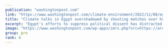 ```yaml
---
publication: "washingtonpost.com"
link: "https://www.washingtonpost.com/climate-environment/2022/11/08/egypt-cop27-alaa-hunger-strike/"
title: "Climate talks in Egypt overshadowed by shouting matches over human rights"
excerpt: "Egypt's efforts to suppress political dissent has distracted from the broader climate debate at the annual U.N. climate negotiations in Sharm el-Sheikh."
image: "https://www.washingtonpost.com/wp-apps/imrs.php?src=https://arc-anglerfish-washpost-prod-washpost.s3.amazonaws.com/public/ZUN5NXC7PEI63IJR5EAOJJRTNM.jpg&w=1440"
group: pro
rank: 6
---
```

